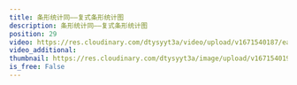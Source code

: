 ```yaml
---
title: 条形统计同——复式条形统计图
description: 条形统计同——复式条形统计图
position: 29
video: https://res.cloudinary.com/dtysyyt3a/video/upload/v1671540187/easymath/4年级上/07单元条形统计图/tzmrs4vffsxjqb6yjetd.mp4
video_additional: 
thumbnail: https://res.cloudinary.com/dtysyyt3a/image/upload/v1671540190/easymath/4年级上/07单元条形统计图/fjl2ok4gayylkavbffna.png
is_free: False
---
```

